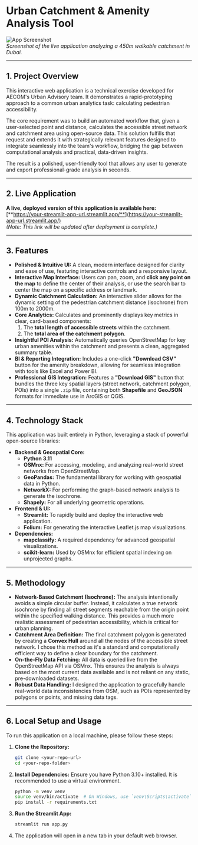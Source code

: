 # Urban Catchment & Amenity Analysis Tool

![App Screenshot](https://i.imgur.com/sfo1O7J.png)  
*Screenshot of the live application analyzing a 450m walkable catchment in Dubai.*

---

## 1. Project Overview

This interactive web application is a technical exercise developed for AECOM's Urban Advisory team. It demonstrates a rapid-prototyping approach to a common urban analytics task: calculating pedestrian accessibility.

The core requirement was to build an automated workflow that, given a user-selected point and distance, calculates the accessible street network and catchment area using open-source data. This solution fulfills that request and extends it with strategically relevant features designed to integrate seamlessly into the team's workflow, bridging the gap between computational analysis and practical, data-driven insights.

The result is a polished, user-friendly tool that allows any user to generate and export professional-grade analysis in seconds.

---

## 2. Live Application

**A live, deployed version of this application is available here:**  
[**https://your-streamlit-app-url.streamlit.app/**](https://your-streamlit-app-url.streamlit.app/)  
*(Note: This link will be updated after deployment is complete.)*

---

## 3. Features

- **Polished & Intuitive UI:** A clean, modern interface designed for clarity and ease of use, featuring interactive controls and a responsive layout.
- **Interactive Map Interface:** Users can pan, zoom, and **click any point on the map** to define the center of their analysis, or use the search bar to center the map on a specific address or landmark.
- **Dynamic Catchment Calculation:** An interactive slider allows for the dynamic setting of the pedestrian catchment distance (isochrone) from 100m to 2000m.
- **Core Analytics:** Calculates and prominently displays key metrics in clear, card-based components:
    1.  The **total length of accessible streets** within the catchment.
    2.  The **total area of the catchment polygon**.
- **Insightful POI Analysis:** Automatically queries OpenStreetMap for key urban amenities within the catchment and presents a clean, aggregated summary table.
- **BI & Reporting Integration:** Includes a one-click **"Download CSV"** button for the amenity breakdown, allowing for seamless integration with tools like Excel and Power BI.
- **Professional GIS Integration:** Features a **"Download GIS"** button that bundles the three key spatial layers (street network, catchment polygon, POIs) into a single `.zip` file, containing both **Shapefile** and **GeoJSON** formats for immediate use in ArcGIS or QGIS.

---

## 4. Technology Stack

This application was built entirely in Python, leveraging a stack of powerful open-source libraries:

-   **Backend & Geospatial Core:**
    -   **Python 3.11**
    -   **OSMnx:** For accessing, modeling, and analyzing real-world street networks from OpenStreetMap.
    -   **GeoPandas:** The fundamental library for working with geospatial data in Python.
    -   **NetworkX:** For performing the graph-based network analysis to generate the isochrone.
    -   **Shapely:** For all underlying geometric operations.
-   **Frontend & UI:**
    -   **Streamlit:** To rapidly build and deploy the interactive web application.
    -   **Folium:** For generating the interactive Leaflet.js map visualizations.
-   **Dependencies:**
    -   **mapclassify:** A required dependency for advanced geospatial visualizations.
    -   **scikit-learn:** Used by OSMnx for efficient spatial indexing on unprojected graphs.

---

## 5. Methodology

-   **Network-Based Catchment (Isochrone):** The analysis intentionally avoids a simple circular buffer. Instead, it calculates a true network isochrone by finding all street segments reachable from the origin point within the specified walking distance. This provides a much more realistic assessment of pedestrian accessibility, which is critical for urban planning.
-   **Catchment Area Definition:** The final catchment polygon is generated by creating a **Convex Hull** around all the nodes of the accessible street network. I chose this method as it's a standard and computationally efficient way to define a clear boundary for the catchment.
-   **On-the-Fly Data Fetching:** All data is queried live from the OpenStreetMap API via OSMnx. This ensures the analysis is always based on the most current data available and is not reliant on any static, pre-downloaded datasets.
-   **Robust Data Handling:** I designed the application to gracefully handle real-world data inconsistencies from OSM, such as POIs represented by polygons or points, and missing data tags.

---

## 6. Local Setup and Usage

To run this application on a local machine, please follow these steps:

1.  **Clone the Repository:**
    ```bash
    git clone <your-repo-url>
    cd <your-repo-folder>
    ```

2.  **Install Dependencies:** Ensure you have Python 3.10+ installed. It is recommended to use a virtual environment.
    ```bash
    python -m venv venv
    source venv/bin/activate  # On Windows, use `venv\Scripts\activate`
    pip install -r requirements.txt
    ```

3.  **Run the Streamlit App:**
    ```bash
    streamlit run app.py
    ```

4.  The application will open in a new tab in your default web browser.